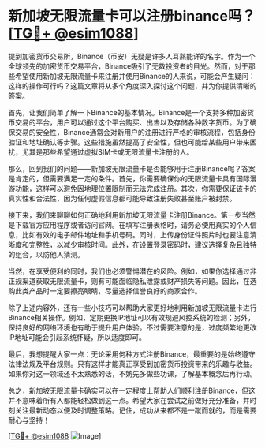 # 新加坡无限流量卡可以注册binance吗？[[TG💪+ @esim1088](https://t.me/s/esim1088)]

提到加密货币交易所，Binance（币安）无疑是许多人耳熟能详的名字。作为一个全球领先的加密货币交易平台，Binance吸引了无数投资者的目光。然而，对于那些希望使用新加坡无限流量卡来注册并使用Binance的人来说，可能会产生疑问：这样的操作可行吗？这篇文章将从多个角度深入探讨这个问题，并为你提供清晰的答案。

首先，让我们简单了解一下Binance的基本情况。Binance是一个支持多种加密货币交易的平台，用户可以通过这个平台购买、出售以及存储各种数字货币。为了确保交易的安全性，Binance通常会对新用户的注册进行严格的审核流程，包括身份验证和地址确认等步骤。这些措施虽然提高了安全性，但也可能给某些用户带来困扰，尤其是那些希望通过虚拟SIM卡或无限流量卡注册的人。

那么，回到我们的问题——新加坡无限流量卡是否能够用于注册Binance呢？答案是肯定的，但需要满足一定的条件。首先，你需要确保你的无限流量卡具有国际漫游功能，这样可以避免因地理位置限制而无法完成注册。其次，你需要保证该卡的真实性和合法性，因为任何虚假信息都可能导致注册失败甚至账户被封禁。

接下来，我们来聊聊如何正确地利用新加坡无限流量卡注册Binance。第一步当然是下载官方应用程序或者访问官网。在填写注册表格时，请务必使用真实的个人信息，比如有效的电子邮件地址和手机号码。同时，上传身份证件照片时也要注意清晰度和完整性，以减少审核时间。此外，在设置登录密码时，建议选择复杂且独特的组合，以防他人猜测。

当然，在享受便利的同时，我们也必须警惕潜在的风险。例如，如果你选择通过非正规渠道获取无限流量卡，则有可能面临隐私泄露或财产损失等问题。因此，在选购此类产品时一定要擦亮眼睛，尽量选择信誉良好的商家合作。

除了上述内容外，还有一些小技巧可以帮助大家更好地利用新加坡无限流量卡进行Binance相关操作。例如，定期更换IP地址可以有效规避风控系统的检测；另外，保持良好的网络环境也有助于提升用户体验。不过需要注意的是，过度频繁地更改IP地址可能会引起系统怀疑，所以适度即可。

最后，我想提醒大家一点：无论采用何种方式注册Binance，最重要的是始终遵守法律法规及平台规则。只有这样才能真正享受到加密货币投资带来的乐趣与收益。如果你对这一领域还不太熟悉的话，不妨先多做些功课，了解基本概念后再行动。

总之，新加坡无限流量卡确实可以在一定程度上帮助人们顺利注册Binance，但这并不意味着所有人都能轻松做到这一点。希望大家在尝试之前做好充分准备，并时刻关注最新动态以便及时调整策略。记住，成功从来都不是一蹴而就的，而是需要耐心与坚持！

[[TG💪+ @esim1088](https://t.me/s/esim1088) ![Image](https://i.postimg.cc/4NQfJmqS/Snipaste-2025-05-13-00-14-12.png)]
